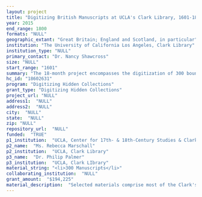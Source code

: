```yaml
--- 
layout: project 
title: "Digitizing British Manuscripts at UCLA's Clark Library, 1601-1800"
year: 2015
end_range: 1800
formats: "NULL"
geographic_extant: "Great Britain; England and Scotland, in particular"
institution: "The University of California Los Angeles, Clark Library"
institution_type: "NULL"
primary_contact: "Dr. Nancy Shawcross"
size: "NULL"
start_range: "1601"
summary: "The 18-month project encompasses the digitization of 300 bound manuscripts produced in Great Britain between 1601 and 1800 and held by the William Andrews Clark Memorial Library, administered by UCLA's Center for 17th- & 18th-Century Studies. The collection complements holdings of other research libraries and specifically enriches the digital resources available to scholars of British cultural, political, and social history. The manuscripts comprise commonplace books, sermons, inventories, poems, plays, recipe books, accounts, and music. The facsimiles will be stored and hosted by the UCLA Digital Library; metadata will be harvested by Calisphere and Digital Public Library of America for enhanced discovery. Existing cataloging records in UCLA's online catalog as well as WorldCat will be updated to provide direct access to individual facsimiles through electronic links. The Center/Clark will host a symposium with scholars and librarians to discuss enhancements such as searchable transcriptions and collaborations with existing projects such as EMMO."
hc_id: "18602631"
program: "Digitizing Hidden Collections"
grant_type: "Digitizing Hidden Collections"
project_url: "NULL"
address1:  "NULL"
address2:  "NULL"
city:  "NULL"
state:  "NULL"
zip: "NULL"
repository_url:  "NULL"
funded:  "TRUE"
p1_institution:  "UCLA, Center for 17th- & 18th-Century Studies & Clark Library"
p2_name:  "Ms. Rebecca Marschall"
p2_institution:  "UCLA, Clark Library"
p3_name:  "Dr. Philip Palmer"
p3_institution:  "UCLA, Clark LIbrary"
material_string: "<li>300 Manuscripts</li>"
collaborating_institution:  "NULL"
grant_amount:  "$194,225"
material_description:  "Selected materials comprise most of the Clark's British bound manuscripts from the seventeenth and eighteenth centuries and represent seven genres or categories: commonplace books; literary works (poems and plays); musical works; recipe books; sermons; account books and inventories; and lectures and textbooks. They were purchased from antiquarian dealers over the past ninety years based on subject as well as quality of content. Examples include a manuscript copy of \"Discourse concerning the Mystical Incarnation of Jesus Christ\" by John Pordage, a theosophic author and preacher who was controversial for his heretical theology. Most of his writings are lost, and \"Discourse\" was considered missing since the early eighteenth century until discovered in a bound manuscript at the Clark. Among the plays at the Clark is an early, uncensored manuscript--with cuts and rewritten passages--of Charles Gildon's *The Patriot* (1703), a reworking of a banned Nathaniel Lee play that was initially refused a license. Gildon associated with John Dryden, William Wycherley, and Aphra Behn (whose biography he wrote); was attacked as a rake by Daniel Defoe; and was prosecuted for seditious libel, with Richard Steele writing his appeal. Most of the Clark's commonplace books are private manuscripts kept by adults for strictly personal use or sharing among friends. Many contain whole poems or long excerpts and represent a change from the Renaissance humanist tradition of neat little notebooks with sententiae--brief, wise, and well-written quotations from the ancients. The Clark's fair-copy of \"The Pleasures of Marriage\" exemplifies what Harold Love terms \"scribal publication,\" the copying and distribution of manuscript texts within a well-defined marketplace for script. Sometimes this kind of manuscript \"publication\" was essential for political reasons: materials too controversial to send to a printer would only circulate in privately-produced manuscripts."
---
```

